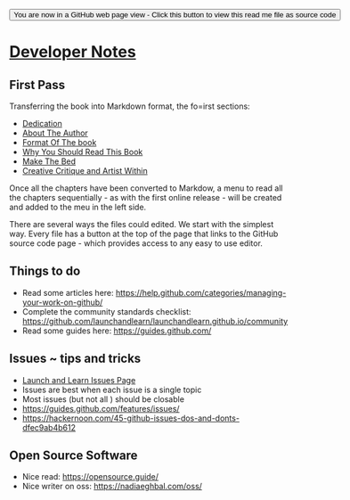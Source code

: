 <span style=display:none; >[You are now in a GitHub source code view - click this link to view Read Me file as a web page]( https://launchandlearn.github.io/index.html#developer-notes.md "View file as a web page." ) </span>

<div><input type=button onclick="window.location.href='https://github.com/launchandlearn/launchandlearn.github.io/blob/master/developer-notes.md'";
value='You are now in a GitHub web page view - Click this button to view this read me file as source code' class="btn btn-primary" title="Download versions available for you to remix" ></div>

# [Developer Notes]( #developer-notes.md )


## First Pass

Transferring the book into Markdown format, the fo=irst sections:

* [Dedication]( https://launchandlearn.github.io/index.html#online-version2/01-dedication.md )
* [About The Author]( https://launchandlearn.github.io/index.html#online-version2/02-about-the-author.md )
* [Format Of The book]( https://launchandlearn.github.io/index.html#online-version2/03-format-of-the-book.md )
* [Why You Should Read This Book]( https://launchandlearn.github.io/index.html#online-version2/04-why-you-should-read-this-book.md )
* [Make The Bed]( https://launchandlearn.github.io/index.html#online-version2/map-02-make-the-bed.md )
* [Creative Critique and Artist Within]( https://launchandlearn.github.io/index.html#online-version2/map-06-creative-critique-and-artist-within.md )

Once all the chapters have been converted to Markdow, a menu to read all the chapters sequentially - as with the first online release - will be created and added to the meu in the left side.

There are several ways the files could edited. We start with the simplest way. Every file has a button at the top of the page that links to the GitHub source code page - which provides access to any easy to use editor.



## Things to do

* Read some articles here: https://help.github.com/categories/managing-your-work-on-github/
* Complete the community standards checklist: https://github.com/launchandlearn/launchandlearn.github.io/community
* Read some guides here: https://guides.github.com/


## Issues ~ tips and tricks

* [Launch and Learn Issues Page]( https://github.com/launchandlearn/launchandlearn.github.io/issues )
* Issues are best when each issue is a single topic
* Most issues (but not all ) should be closable
* https://guides.github.com/features/issues/
* https://hackernoon.com/45-github-issues-dos-and-donts-dfec9ab4b612


## Open Source Software

* Nice read: https://opensource.guide/
* Nice writer on oss: https://nadiaeghbal.com/oss/

